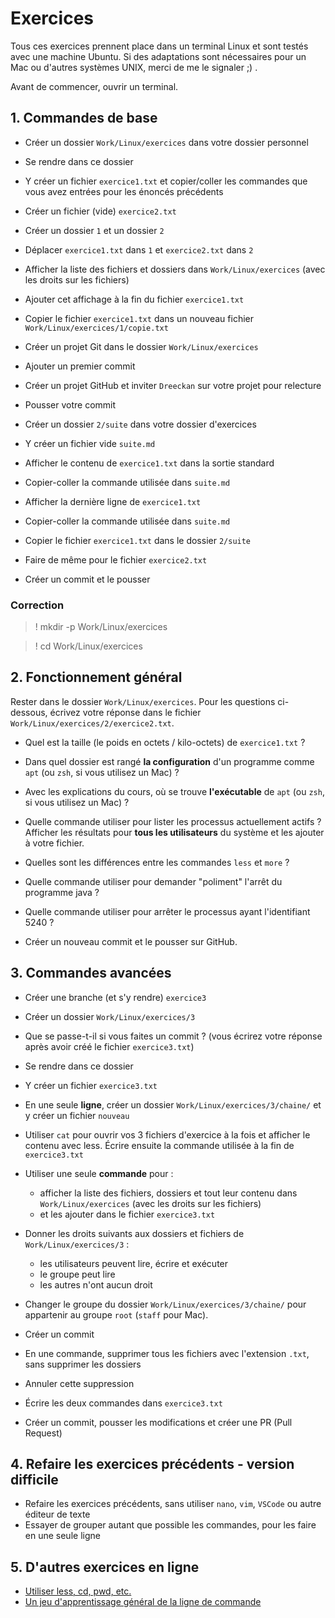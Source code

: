 # Exercices

Tous ces exercices prennent place dans un terminal Linux et sont testés avec une machine Ubuntu. Si des adaptations sont nécessaires pour un Mac ou d'autres systèmes UNIX, merci de me le signaler ;) .

Avant de commencer, ouvrir un terminal.

## 1. Commandes de base

- Créer un dossier `Work/Linux/exercices` dans votre dossier personnel
- Se rendre dans ce dossier
- Y créer un fichier `exercice1.txt` et copier/coller les commandes que vous avez entrées pour les énoncés précédents
- Créer un fichier (vide) `exercice2.txt`
- Créer un dossier `1` et un dossier `2`
- Déplacer `exercice1.txt` dans `1` et `exercice2.txt` dans `2`
- Afficher la liste des fichiers et dossiers dans `Work/Linux/exercices` (avec les droits sur les fichiers)
- Ajouter cet affichage à la fin du fichier `exercice1.txt`
- Copier le fichier `exercice1.txt` dans un nouveau fichier `Work/Linux/exercices/1/copie.txt`
- Créer un projet Git dans le dossier `Work/Linux/exercices`
- Ajouter un premier commit
- Créer un projet GitHub et inviter `Dreeckan` sur votre projet pour relecture
- Pousser votre commit

- Créer un dossier `2/suite` dans votre dossier d'exercices
- Y créer un fichier vide `suite.md`
- Afficher le contenu de `exercice1.txt` dans la sortie standard
- Copier-coller la commande utilisée dans `suite.md`
- Afficher la dernière ligne de `exercice1.txt`
- Copier-coller la commande utilisée dans `suite.md`
- Copier le fichier `exercice1.txt` dans le dossier `2/suite`
- Faire de même pour le fichier `exercice2.txt`
- Créer un commit et le pousser

### Correction

>! mkdir -p Work/Linux/exercices

>! cd Work/Linux/exercices

## 2. Fonctionnement général

Rester dans le dossier `Work/Linux/exercices`. Pour les questions ci-dessous, écrivez votre réponse dans le fichier `Work/Linux/exercices/2/exercice2.txt`.

- Quel est la taille (le poids en octets / kilo-octets) de `exercice1.txt` ?
- Dans quel dossier est rangé **la configuration** d'un programme comme `apt` (ou `zsh`, si vous utilisez un Mac) ?
- Avec les explications du cours, où se trouve **l'exécutable** de `apt` (ou `zsh`, si vous utilisez un Mac) ?
- Quelle commande utiliser pour lister les processus actuellement actifs ? Afficher les résultats pour **tous les utilisateurs** du système et les ajouter à votre fichier.
- Quelles sont les différences entre les commandes `less` et `more` ?
- Quelle commande utiliser pour demander "poliment" l'arrêt du programme java ?
- Quelle commande utiliser pour arrêter le processus ayant l'identifiant 5240 ?

- Créer un nouveau commit et le pousser sur GitHub.

## 3. Commandes avancées

- Créer une branche (et s'y rendre) `exercice3`
- Créer un dossier `Work/Linux/exercices/3`
- Que se passe-t-il si vous faites un commit ? (vous écrirez votre réponse après avoir créé le fichier `exercice3.txt`)
- Se rendre dans ce dossier
- Y créer un fichier `exercice3.txt`
- En une seule **ligne**, créer un dossier `Work/Linux/exercices/3/chaine/` et y créer un fichier `nouveau`
- Utiliser `cat` pour ouvrir vos 3 fichiers d'exercice à la fois et afficher le contenu avec less. Écrire ensuite la commande utilisée à la fin de `exercice3.txt`
- Utiliser une seule **commande** pour :
  - afficher la liste des fichiers, dossiers et tout leur contenu dans `Work/Linux/exercices` (avec les droits sur les fichiers) 
  - et les ajouter dans le fichier `exercice3.txt`

- Donner les droits suivants aux dossiers et fichiers de `Work/Linux/exercices/3` :
  - les utilisateurs peuvent lire, écrire et exécuter
  - le groupe peut lire
  - les autres n'ont aucun droit
- Changer le groupe du dossier `Work/Linux/exercices/3/chaine/` pour appartenir au groupe `root` (`staff` pour Mac).

- Créer un commit

- En une commande, supprimer tous les fichiers avec l'extension `.txt`, sans supprimer les dossiers
- Annuler cette suppression
- Écrire les deux commandes dans `exercice3.txt`

- Créer un commit, pousser les modifications et créer une PR (Pull Request)

## 4. Refaire les exercices précédents - version difficile

- Refaire les exercices précédents, sans utiliser `nano`, `vim`, `VSCode` ou autre éditeur de texte
- Essayer de grouper autant que possible les commandes, pour les faire en une seule ligne

## 5. D'autres exercices en ligne

- [Utiliser less, cd, pwd, etc.](http://web.mit.edu/mprat/Public/web/Terminus/Web/main.html)
- [Un jeu d'apprentissage général de la ligne de commande](https://linuxsurvival.com/) 
